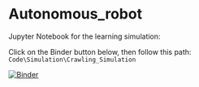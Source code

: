 # Autonomous_robot

Jupyter Notebook for the learning simulation: 

Click on the Binder button below, then follow this path: `Code\Simulation\Crawling_Simulation`

[![Binder](http://mybinder.org/badge.svg)](http://mybinder.org:/repo/du-phan/autonomous_robot)
